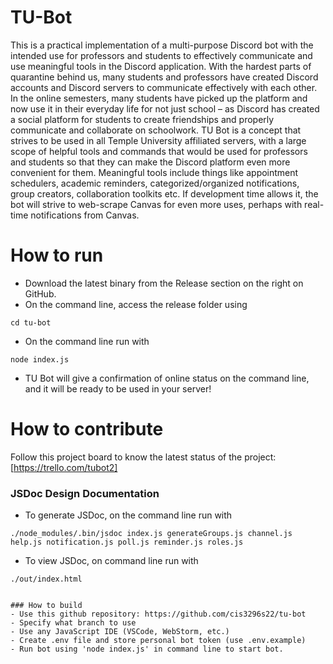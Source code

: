 # TU-Bot
This is a practical implementation of a multi-purpose Discord bot with the intended use for professors and students to effectively communicate and use meaningful tools in the Discord application. With the hardest parts of quarantine behind us, many students and professors have created Discord accounts and Discord servers to communicate effectively with each other. In the online semesters, many students have picked up the platform and now use it in their everyday life for not just school – as Discord has created a social platform for students to create friendships and properly communicate and collaborate on schoolwork. TU Bot is a concept that strives to be used in all Temple University affiliated servers, with a large scope of helpful tools and commands that would be used for professors and students so that they can make the Discord platform even more convenient for them. Meaningful tools include things like appointment schedulers, academic reminders, categorized/organized notifications, group creators, collaboration toolkits etc. If development time allows it, the bot will strive to web-scrape Canvas for even more uses, perhaps with real-time notifications from Canvas.

# How to run   
- Download the latest binary from the Release section on the right on GitHub.  
- On the command line, access the release folder using
```
cd tu-bot  
```
- On the command line run with
```
node index.js
```
- TU Bot will give a confirmation of online status on the command line, and it will be ready to be used in your server!

# How to contribute
Follow this project board to know the latest status of the project: [https://trello.com/tubot2]  

### JSDoc Design Documentation
- To generate JSDoc, on the command line run with
```
./node_modules/.bin/jsdoc index.js generateGroups.js channel.js help.js notification.js poll.js reminder.js roles.js
```
- To view JSDoc, on command line run with
```
./out/index.html


### How to build
- Use this github repository: https://github.com/cis3296s22/tu-bot
- Specify what branch to use
- Use any JavaScript IDE (VSCode, WebStorm, etc.)
- Create .env file and store personal bot token (use .env.example)
- Run bot using 'node index.js' in command line to start bot.